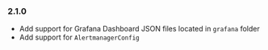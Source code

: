 ### 2.1.0

- Add support for Grafana Dashboard JSON files located in `grafana` folder
- Add support for `AlertmanagerConfig`
